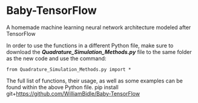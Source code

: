# Baby-TensorFlow
A homemade machine learning neural network architecture modeled after TensorFlow

In order to use the functions in a different Python file, make sure to download the ***Quadrature_Simulation_Methods.py*** file to the same folder as the new code and use the command:

    from Quadrature_Simulation_Methods.py import *

The full list of functions, their usage, as well as some examples can be found within the above Python file.
    pip install git+https://github.com/WilliamBidle/Baby-TensorFlow
